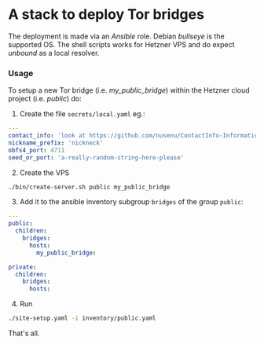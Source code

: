 # A stack to deploy Tor bridges
The deployment is made via an _Ansible_ role.
Debian _bullseye_ is the supported OS.
The shell scripts works for Hetzner VPS and do expect _unbound_ as a local resolver.

### Usage
To setup a new Tor bridge (i.e. *my_public_bridge*) within the Hetzner cloud project (i.e. _public_) do:
1. Create the file `secrets/local.yaml` eg.:

```yaml
---
contact_info: 'look at https://github.com/nusenu/ContactInfo-Information-Sharing-Specification'
nickname_prefix: 'nickneck'
obfs4_port: 4711
seed_or_port: 'a-really-random-string-here-please'
```
2. Create the VPS

```bash
./bin/create-server.sh public my_public_bridge
```
3. Add it to the ansible inventory subgroup `bridges` of the group `public`:

```yaml
---
public:
  children:
    bridges:
      hosts:
        my_public_bridge:

private:
  children:
    bridges:
      hosts:
```
4. Run

```bash
./site-setup.yaml -i inventory/public.yaml
```

That's all.
